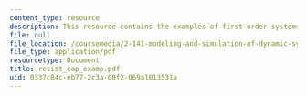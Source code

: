 ```yaml
---
content_type: resource
description: This resource contains the examples of first-order systems.
file: null
file_location: /coursemedia/2-141-modeling-and-simulation-of-dynamic-systems-fall-2006/0337c84ceb772c3a08f2069a1013531a_resist_cap_examp.pdf
file_type: application/pdf
resourcetype: Document
title: resist_cap_examp.pdf
uid: 0337c84c-eb77-2c3a-08f2-069a1013531a
---
```

